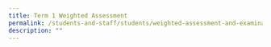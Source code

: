 ```yaml
---
title: Term 1 Weighted Assessment
permalink: /students-and-staff/students/weighted-assessment-and-examination/term-1-weighted-assessment/
description: ""
---
```

